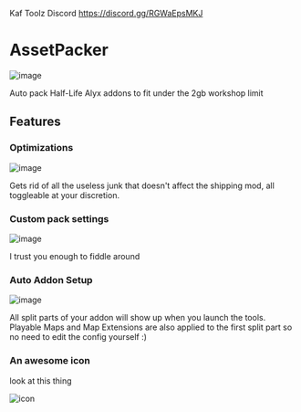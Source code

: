 Kaf Toolz Discord https://discord.gg/RGWaEpsMKJ

# AssetPacker
![image](https://github.com/GunnarKafel/AssetPacker/assets/65134886/f1750253-9432-4e84-a0df-195bb6407c74)

Auto pack Half-Life Alyx addons to fit under the 2gb workshop limit

## Features
### Optimizations
![image](https://github.com/GunnarKafel/AssetPacker/assets/65134886/b757fdc6-67b7-49ae-b987-427cc1a060dc)

Gets rid of all the useless junk that doesn't affect the shipping mod, all toggleable at your discretion.

### Custom pack settings
![image](https://github.com/GunnarKafel/AssetPacker/assets/65134886/dc3450c0-2a60-49c1-b27f-07ae0702825b)

I trust you enough to fiddle around

### Auto Addon Setup
![image](https://github.com/GunnarKafel/AssetPacker/assets/65134886/ea91d006-5b9e-44f3-9553-5621e364715e)

All split parts of your addon will show up when you launch the tools. Playable Maps and Map Extensions are also applied to the first split part so no need to edit the config yourself :)

### An awesome icon
look at this thing

![icon](https://github.com/GunnarKafel/AssetPacker/assets/65134886/2af9aa20-da9c-4d73-9ed2-d1cac7c7629b)
